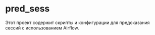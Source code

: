 # pred_sess
Этот проект содержит скрипты и конфигурации для предсказания сессий с использованием Airflow.
